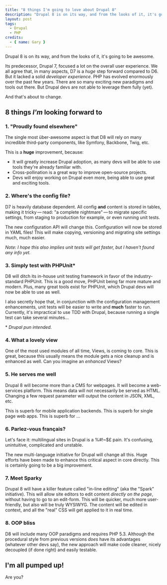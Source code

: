 ```yaml
---
title: "8 things I'm going to love about Drupal 8"
description: "Drupal 8 is on its way, and from the looks of it, it's going to be awesome."
layout: post
tags:
  - Drupal
  - PHP
credits:
  - { name: Gary }
---
```


Drupal 8 is on its way, and from the looks of it, it's going to be awesome.

Its predecessor, Drupal 7, focused a lot on the overall user experience. We all agree that, in many aspects, D7 is a *huge* step forward compared to D6. But it lacked a solid *developer experience*. PHP has evolved enormously over the past few years. There are so many exciting new paradigms and tools out there. But Drupal devs are not able to leverage them fully (yet).

And that's about to change. 

## 8 things *I'm* looking forward to

### 1. "Proudly found elsewhere"
The single most über-awesome aspect is that D8 will rely on many incredible third-party components, like Symfony, Backbone, Twig, etc.

This is a **huge** improvement, because:

* It will greatly increase Drupal adoption, as many devs will be able to use tools they're already familiar with. 
* Cross-pollination is a great way to improve open-source projects.
* Devs will enjoy working on Drupal even more, being able to use great and exciting tools. 

### 2. Where's the config file?
D7 is heavily database dependent. All config **and** content is stored in tables, making it tricky&thinsp;&mdash;&thinsp;read: "a complete nightmare"&thinsp;&mdash;&thinsp;to migrate specific settings, from staging to production for example, or even running unit tests.

The new configuration API will change this. Configuration will now be stored in YAML files! This will make copying, versioning and migrating site settings much, much easier.

*Note: I hope this also implies unit tests will get faster, but I haven't found any info yet.*

### 3. Simply test with PHPUnit\*
D8 will ditch its in-house unit testing framework in favor of the industry-standard PHPUnit. This is a good move, PHPUnit being far more mature and modern. Plus, many great tools exist for PHPUnit, which Drupal devs will now be able to use as well.

I also secretly hope that, in conjunction with the configuration management enhancements, unit tests will be easier to write and **much** faster to run. Currently, it's impractical to use TDD with Drupal, because running a single test can take several minutes...

\* *Drupal pun intended.*

### 4. What a lovely view
One of the most used modules of all time, Views, is coming to core. This is great, because this usually means the module gets a nice cleanup and is enhanced as well. Can you imagine an *enhanced* Views?

### 5. He serves me well
Drupal 8 will become more than a CMS for webpages. It will become a web-services platform. This means data will not necessarily be served as HTML. Changing a few request parameter will output the content in JSON, XML, etc. 

This is superb for mobile application backends. This is superb for single page web apps. This is superb for ...

### 6. Parlez-vous français?
Let's face it: multilingual sites in Drupal is a %#!~$£ pain. It's confusing, unintuitive, complicated and unstable. 

The new multi-language initiative for Drupal will change all this. Huge efforts have been made to enhance this critical aspect in core directly. This is certainly going to be a big improvement.

### 7. Meet Sparky
Drupal 8 will have a killer feature called "in-line editing" (aka the "Spark" initiative). This will allow site editors to edit content *directly on the page*, without having to go to an edit-form. This will be quicker, much more user-friendly, but also will be truly WYSIWYG. The content will be edited in context, and all the "real" CSS will get applied to it in real time. 

### 8. OOP bliss
D8 will include many OOP paradigms and requires PHP 5.3. Although the procedural style from previous versions *does* have its advantages (whatever other devs say), the new approach will make code cleaner, nicely decoupled (if done right) and easily testable.

## I'm all pumped up!
Are you?